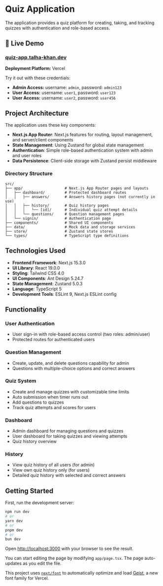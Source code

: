 # Quiz Application

The application provides a quiz platform for creating, taking, and tracking quizzes with authentication and role-based access.

## 🚀 Live Demo

### [quiz-app.talha-khan.dev](https://quiz-app.talha-khan.dev)

**Deployment Platform:** Vercel

Try it out with these credentials:

- **Admin Access:** username: `admin`, password: `admin123`
- **User Access:** username: `user1`, password: `user123`
- **User Access:** username: `user2`, password: `user456`

## Project Architecture

The application uses these key components:

- **Next.js App Router**: Next.js features for routing, layout management, and server/client components
- **State Management**: Using Zustand for global state management
- **Authentication**: Simple role-based authentication system with admin and user roles
- **Data Persistence**: Client-side storage with Zustand persist middleware

### Directory Structure

```
src/
├── app/                   # Next.js App Router pages and layouts
│   ├── dashboard/         # Protected dashboard routes
│   │   ├── answers/       # Answers history pages (not currently in use)
│   │   ├── history/       # Quiz history pages
│   │   │   └── [id]/      # Individual quiz attempt details
│   │   └── questions/     # Question management pages
│   └── signin/            # Authentication page
├── components/            # Shared UI components
├── data/                  # Mock data and storage services
├── store/                 # Zustand state stores
└── types/                 # TypeScript type definitions
```

## Technologies Used

- **Frontend Framework**: Next.js 15.3.0
- **UI Library**: React 19.0.0
- **Styling**: Tailwind CSS 4.0
- **UI Components**: Ant Design 5.24.7
- **State Management**: Zustand 5.0.3
- **Language**: TypeScript 5
- **Development Tools**: ESLint 9, Next.js ESLint config

## Functionality

### User Authentication

- User sign-in with role-based access control (two roles: admin/user)
- Protected routes for authenticated users

### Question Management

- Create, update, and delete questions capability for admin
- Questions with multiple-choice options and correct answers

### Quiz System

- Create and manage quizzes with customizable time limits
- Auto submission when timer runs out
- Add questions to quizzes
- Track quiz attempts and scores for users

### Dashboard

- Admin dashboard for managing questions and quizzes
- User dashboard for taking quizzes and viewing attempts
- Quiz history overview

### History

- View quiz history of all users (for admin)
- View own quiz history only (for users)
- Detailed quiz history with selected and correct answers

## Getting Started

First, run the development server:

```bash
npm run dev
# or
yarn dev
# or
pnpm dev
# or
bun dev
```

Open [http://localhost:3000](http://localhost:3000) with your browser to see the result.

You can start editing the page by modifying `app/page.tsx`. The page auto-updates as you edit the file.

This project uses [`next/font`](https://nextjs.org/docs/app/building-your-application/optimizing/fonts) to automatically optimize and load [Geist](https://vercel.com/font), a new font family for Vercel.

